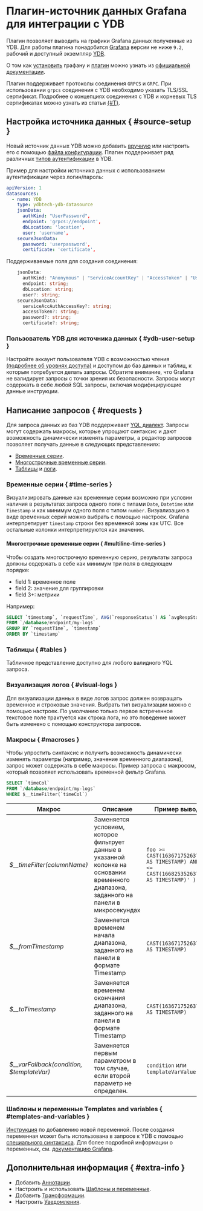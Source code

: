 # Плагин-источник данных Grafana для интеграции с YDB

Плагин позволяет выводить на графики Grafana данных полученные из YDB. Для работы плагина понадобится [Grafana](https://grafana.com/grafana/download?pg=get&plcmt=selfmanaged-box1-cta1) версии не ниже `9.2`, рабочий и доступный экземпляр [YDB](../downloads/index.md).

О том как [установить](https://grafana.com/docs/grafana/latest/getting-started/build-first-dashboard/) графану и [плагин](https://grafana.com/docs/grafana/latest/plugins/installation/) можно узнать из [официальной документации](https://grafana.com/docs/grafana/latest/).  

Плагин поддерживает протоколы соединения `GRPCS` и `GRPC`. При использовании `grpcs` соединения с YDB необходимо указать TLS/SSL сертификат. Подробнее о концепциях соединения с YDB и корневых TLS сертификатах можно узнать из статьи [{#T}](../concepts/connect.md).


## Настройка источника данных { #source-setup }

Новый источник данных YDB можно добавить [вручную](https://grafana.com/docs/grafana/latest/datasources/add-a-data-source/) или настроить его с помощью [файла конфигурации](https://grafana.com/docs/grafana/latest/administration/provisioning/#data-sources). Плагин поддерживает ряд различных [типов аутентификации](../reference/ydb-sdk/auth.md) в YDB.

Пример для настройки источника данных с использованием аутентификации через логин/пароль:

```yaml
apiVersion: 1
datasources:
  - name: YDB
    type: ydbtech-ydb-datasource
    jsonData:
      authKind: "UserPassword",
      endpoint: 'grpcs://endpoint',
      dbLocation: 'location',
      user: 'username',
    secureJsonData:
      password: 'userpassword',
      certificate: 'certificate',
```

Поддерживаемые поля для создания соединения:

```typescript
    jsonData:
      authKind: "Anonymous" | "ServiceAccountKey" | "AccessToken" | "UserPassword" | "MetaData";
      endpoint: string;
      dbLocation: string;
      user?: string;
    secureJsonData:
      serviceAccAuthAccessKey?: string;
      accessToken?: string;
      password?: string;
      certificate?: string;
```

### Пользователь YDB для источника данных { #ydb-user-setup }

Настройте аккаунт пользователя YDB с возможностью чтения [(подробнее об уровнях доступа)](../cluster/access.md) и доступом до баз данных и таблиц, к которым потребуется делать запросы. Обратите внимание, что Grafana не валидирует запросы с точки зрения их безопасности. Запросы могут содержать в себе любой SQL запросы, включая модифицирующие данные инструкции.

## Написание запросов { #requests }

Для запроса данных из баз YDB поддерживает [YQL диалект](../yql/reference/index.md). Запросы могут содержать макросы, которые упрощают синтаксис и дают возможность динамически изменять параметры, а редактор запросов позволяет получать данные в следующих представлениях: 
* [Временные серии](#time-series).
* [Многострочные временные серии](#multiline-time-series).
* [Таблицы](#tables) и [логи](#visual-logs).

### Временные серии { #time-series }

Визуализировать данные как временные серии возможно при условии наличия в результатах запроса одного поля с типами `Date`, `Datetime` или `Timestamp` и как минимум одного поля с типом `number`. Визуализацию в виде временных серий можно выбрать с помощью настроек. Grafana интерпретирует `timestamp` строки без временной зоны как UTC. Все остальные колонки интерпретируются как значения.

#### Многострочные временные серии { #multiline-time-series }

Чтобы создать многострочную временную серию, результаты запроса должны содержать в себе как минимум три поля в следующем порядке:
* field 1: временное поле
* field 2: значение для группировки
* field 3+: метрики

Например:

```sql
SELECT `timestamp`, `requestTime`, AVG(`responseStatus`) AS `avgRespStatus`
FROM `/database/endpoint/my-logs`
GROUP BY `requestTime`, `timestamp`
ORDER BY `timestamp`
```

### Таблицы { #tables }

Табличное представление доступно для любого валидного YQL запроса.

### Визуализация логов { #visual-logs }

Для визуализации данных в виде логов запрос должен возвращать временное и строковые значения. Выбрать тип визуализации можно с помощью настроек. По умолчанию только первое встреченное текстовое поле трактуется как строка лога, но это поведение может быть изменено с помощью конструктора запросов.

### Макросы { #macroses }

Чтобы упростить синтаксис и получить возможность динамически изменять параметры (например, значение временного диапазона), запрос может содержать в себе макросы. Пример запроса с макросом, который позволяет использовать временной фильтр Grafana.

```sql
SELECT `timeCol`
FROM `/database/endpoint/my-logs`
WHERE $__timeFilter(`timeCol`)
```

| Макрос | Описание | Пример вывода |
| ------ | ---------| -------------|
| _$\_\_timeFilter(columnName)_ | Заменяется условием, которое фильтрует данные в указанной колонке на основании временного диапазона, заданного на панели в микросекундах  | `foo >= CAST(1636717526371000 AS TIMESTAMP) AND foo <=  CAST(1668253526371000 AS TIMESTAMP)' )` |
| _$\_\_fromTimestamp_ | Заменяется временем начала диапазона, заданного на панели в формате Timestamp | `CAST(1636717526371000 AS TIMESTAMP)` |
| _$\_\_toTimestamp_ | Заменяется временем окончания диапазона, заданного на панели в формате Timestamp | `CAST(1636717526371000 AS TIMESTAMP)` |
| _$\_\_varFallback(condition, \$templateVar)_ | Заменяется первым параметром в том случае, если второй параметр не определен. | `condition` или `templateVarValue` |

### Шаблоны и переменные Templates and variables { #templates-and-variables }

[Инструкция](https://grafana.com/docs/grafana/latest/variables/variable-types/add-query-variable/) по добавлению новой переменной.
После создания переменная может быть использована в запросе к YDB с помощью [специального синтаксиса](https://grafana.com/docs/grafana/latest/variables/syntax/).
Для более подробной информации о переменных, см. [документацию Grafana](https://grafana.com/docs/grafana/latest/variables/).

## Дополнительная информация { #extra-info }

* Добавить [Аннотации](https://grafana.com/docs/grafana/latest/dashboards/annotations/).
* Настроить и использовать [Шаблоны и переменные](https://grafana.com/docs/grafana/latest/variables/).
* Добавить [Трансформации](https://grafana.com/docs/grafana/latest/panels/transformations/).
* Настроить [Уведомления](https://grafana.com/docs/grafana/latest/alerting/).
